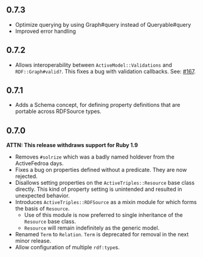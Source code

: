0.7.3
----

  - Optimize querying by using Graph#query instead of Queryable#query
  - Improved error handling

0.7.2
----

  - Allows interoperability between `ActiveModel::Validations` and
    `RDF::Graph#valid?`. This fixes a bug with validation callbacks. See:
    [#167](https://github.com/ActiveTriples/ActiveTriples/pull/167).

0.7.1
----

  - Adds a Schema concept, for defining property definitions that are portable
    across RDFSource types.

0.7.0
-----

__ATTN: This release withdraws support for Ruby 1.9__

  - Removes `#solrize` which was a badly named holdever from the
  ActiveFedroa days.
  - Fixes a bug on properties defined without a predicate. They are now
  rejected.
  - Disallows setting properties on the `ActiveTriples::Resource` base
  class directly. This kind of property setting is unintended and
  resulted in unexpected behavior.
  - Introduces `ActiveTriples::RDFSource` as a mixin module for which
  forms the basis of `Resource`.
    - Use of this module is now preferred to single inheritance of the
  `Resource` base class.
    - `Resource` will remain indefinitely as the generic model.
  - Renamed `Term` to `Relation`. `Term` is deprecated for removal in
  the next minor release.
  - Allow configuration of multiple `rdf:type`s.
